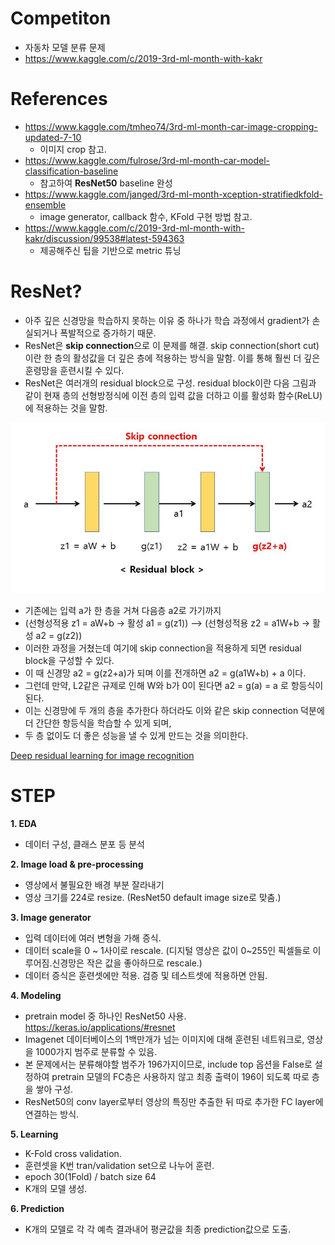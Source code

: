 # **Competiton**
* 자동차 모델 분류 문제
* https://www.kaggle.com/c/2019-3rd-ml-month-with-kakr

# **References**
* https://www.kaggle.com/tmheo74/3rd-ml-month-car-image-cropping-updated-7-10
  - 이미지 crop 참고.
* https://www.kaggle.com/fulrose/3rd-ml-month-car-model-classification-baseline
  - 참고하여 **ResNet50** baseline 완성
* https://www.kaggle.com/janged/3rd-ml-month-xception-stratifiedkfold-ensemble
  - image generator, callback 함수, KFold 구현 방법 참고.
* https://www.kaggle.com/c/2019-3rd-ml-month-with-kakr/discussion/99538#latest-594363
  - 제공해주신 팁을 기반으로 metric 튜닝
 
# ResNet?
* 아주 깊은 신경망을 학습하지 못하는 이유 중 하나가 학습 과정에서 gradient가 손실되거나 폭발적으로 증가하기 때문.
* ResNet은 **skip connection**으로 이 문제를 해결.
  skip connection(short cut)이란 한 층의 활성값을 더 깊은 층에 적용하는 방식을 말함. 이를 통해 훨씬 더 깊은 훈령망을 훈련시킬 수 있다.
* ResNet은 여러개의 residual block으로 구성.
  residual block이란 다음 그림과 같이 현재 층의 선형방정식에 이전 층의 입력 값을 더하고 이를 활성화 함수(ReLU)에 적용하는 것을 말함.

![Residual Block](./img/RB.jpg)

  * 기존에는 입력 a가 한 층을 거쳐 다음층 a2로 가기까지 
  * (선형성적용 z1 = aW+b -> 활성 a1 = g(z1)) --> (선형성적용 z2 = a1W+b -> 활성 a2 = g(z2))
  * 이러한 과정을 거쳤는데 여기에 skip connection을 적용하게 되면 residual block을 구성할 수 있다.
  * 이 때 신경망 a2 = g(z2+a)가 되며 이를 전개하면 a2 = g(a1W+b) + a 이다.
  * 그런데 만약, L2같은 규제로 인해 W와 b가 0이 된다면 a2 = g(a) = a 로 항등식이 된다.
  * 이는 신경망에 두 개의 층을 추가한다 하더라도 이와 같은 skip connection 덕분에 더 간단한 항등식을 학습할 수 있게 되며, 
  * 두 층 없이도 더 좋은 성능을 낼 수 있게 만드는 것을 의미한다. 
 
[Deep residual learning for image recognition](https://arxiv.org/abs/1512.03385)

# STEP
**1. EDA**
- 데이터 구성, 클래스 분포 등 분석

**2. Image load & pre-processing**
- 영상에서 불필요한 배경 부분 잘라내기
- 영상 크기를 224로 resize. (ResNet50 default image size로 맞춤.)

**3. Image generator**
- 입력 데이터에 여러 변형을 가해 증식.
- 데이터 scale을 0 ~ 1사이로 rescale. (디지털 영상은 값이 0~255인 픽셀들로 이루어짐.신경망은 작은 값을 좋아하므로 rescale.)
- 데이터 증식은 훈련셋에만 적용. 검증 및 테스트셋에 적용하면 안됨.

**4. Modeling**
- pretrain model 중 하나인 ResNet50 사용. https://keras.io/applications/#resnet
- Imagenet 데이터베이스의 1백만개가 넘는 이미지에 대해 훈련된 네트워크로, 영상을 1000가지 범주로 분류할 수 있음.
- 본 문제에서는 분류해야할 범주가 196가지이므로, include top 옵션을 False로 설정하여 pretrain 모델의 FC층은 사용하지 않고 최종 출력이 196이 되도록 따로 층을 쌓아 구성.
- ResNet50의 conv layer로부터 영상의 특징만 추출한 뒤 따로 추가한 FC layer에 연결하는 방식. 

**5. Learning**
- K-Fold cross validation. 
- 훈련셋을 K번 tran/validation set으로 나누어 훈련.
- epoch 30(1Fold) / batch size 64
- K개의 모델 생성.

**6. Prediction**
- K개의 모델로 각 각 예측 결과내어 평균값을 최종 prediction값으로 도출.
